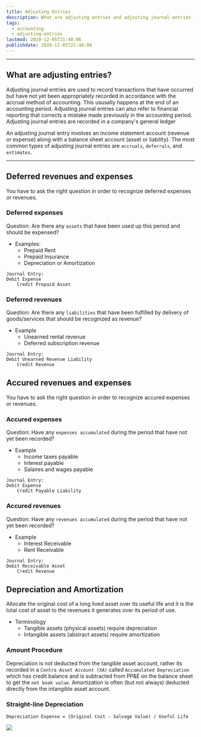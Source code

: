 ```yaml
---
title: Adjusting Entries
description: What are adjusting entries and adjusting journal entries for deferrals and accurals
tags:
  - accounting
  - adjusting-entries
lastmod: 2020-12-05T21:48:06
publishdate: 2020-12-05T21:48:06
---
```


---

## What are adjusting entries?

Adjusting journal entries are used to record transactions that have occurred but have not yet been appropriately recorded in accordance with the accrual method of accounting. This ususally happens at the end of an accounting period. Adjusting journal entries can also refer to financial reporting that corrects a mistake made previously in the accounting period. Adjusting journal entries are recorded in a company's general ledger

An adjusting journal entry involves an income statement account (revenue or expense) along with a balance sheet account (asset or liability). The most common types of adjusting journal entries are `accruals`, `deferrals`, and `estimates`.

---

## Deferred revenues and expenses

You have to ask the right question in order to recognize deferred expenses or revenues.

### Deferred expenses

Question: Are there any `assets` that have been used up this period and should be expensed?

- Examples:
  - Prepaid Rent
  - Prepaid Insurance
  - Depreciation or Amortization

```
Journal Entry:
Debit Expense
    Credit Prepaid Asset
```

### Deferred revenues

Question: Are there any `liabilities` that have been fulfilled by delivery of goods/services that should be recognized as revenue?

- Example
  - Unearned rental revenue
  - Deferred subscription revenue

```
Journal Entry:
Debit Unearned Revenue Liability
    Credit Revenue
```

## Accured revenues and expenses

You have to ask the right question in order to recognize accured expenses or revenues.

### Accured expenses

Question: Have any `expenses accumulated` during the period that have not yet been recorded?

- Example
  - Income taxes payable
  - Interest payable
  - Salaires and wages payable

```
Journal Entry:
Debit Expense
    Credit Payable Liability
```

### Accured revenues

Question: Have any `revenues accumulated` during the period that have not yet been recorded?

- Example
  - Interest Receivable
  - Rent Receivable

```
Journal Entry:
Debit Receivable Asset
    Credit Revenue
```

## Depreciation and Amortization

Allocate the original cost of a long lived asset over its useful life and it is the total cost of asset to the revenues it generates over its period of use.

- Terminology
  - Tangible assets (physical assets) require depreciation
  - Intangible assets (abstract assets) require amortization

### Amount Procedure

Depreciation is not deducted from the tangible asset account, rather its recorded in a `Contra Asset Account (XA)` called `Accumulated Depreciation` which has credit balance and is subtracted from PP&E on the balance sheet to get the `net book value`. Amortization is often (but not always) deducted directly from the intangible asset account.

### Straight-line Depreciation

```
Depreciation Expense = (Original Cost - Salvage Value) / Useful Life
```

![](https://media.giphy.com/media/3o85xt2wuVPYxIZxpS/giphy.gif)
